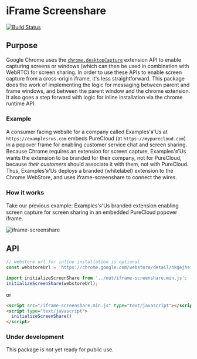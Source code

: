 # iFrame Screenshare
[![Build Status][1]][2]

## Purpose

Google Chrome uses the [`chrome.desktopCapture`][3] extension API to enable
capturing screens or windows (which can then be used in combination with WebRTC)
for screen sharing. In order to use these APIs to enable screen capture from a
cross-origin iframe, it's less straightforward. This package does the work of
implementing the logic for messaging between parent and frame windows, and
between the parent window and the chrome extension. It also goes a step forward
with logic for inline installation via the chrome runtime API.

### Example

A consumer facing website for a company called Examples'ᴙ'Us at
`https://examplesrus.com` embeds PureCloud (at `https://mypurecloud.com`) in a
popover frame for enabling customer service chat and screen sharing. Because
Chrome requires an extension for screen capture, Examples'ᴙ'Us wants the
extension to be branded for their company, not for PureCloud, because *their
customers* should associate it with them, not with PureCloud. Thus,
Examples'ᴙ'Us deploys a branded (whitelabel) extension to the Chrome WebStore,
and uses iframe-screenshare to connect the wires.


### How it works

Take our previous example: Examples'ᴙ'Us branded extension enabling screen
capture for screen sharing in an embedded PureCloud popover iframe.

![iframe-screenshare][4]

## API

```javascript
// webstore url for inline installation is optional
const webstoreUrl = 'https://chrome.google.com/webstore/detail/hkgejheiebikekdmadhjgohfofafldbe';

import initializeScreenShare from '../out/iframe-screenshare.min.js';
initializeScreenShare(webstoreUrl);

```

or

```html
<script src="/iframe-screenshare.min.js" type="text/javascript"></script>
<script type="text/javascript">
  initializeScreenShare()
</script>
```







### Under development
This package is not yet ready for public use.

[1]:https://travis-ci.org/MyPureCloud/iframe-screenshare.svg?branch=master
[2]:https://travis-ci.org/MyPureCloud/iframe-screenshare
[3]:http://chimera.labs.oreilly.com/books/1230000000545/ch18.html
[4]:https://cloud.githubusercontent.com/assets/833911/18876974/b1c8da72-8499-11e6-95c3-650952c80e4f.png
